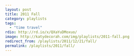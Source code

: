 ```yaml
---
layout: post
title: 2011 Fall
category: playlists
tags:
  - "time travel"
rdio: http://rd.io/x/QXaYuDMoxuo/
image: http://katydecorah.com/img/playlists/2011-fall.png
redirect_from: /playlists/2011/12/21/fall/
permalink: /playlists/2011/fall/
---
```


